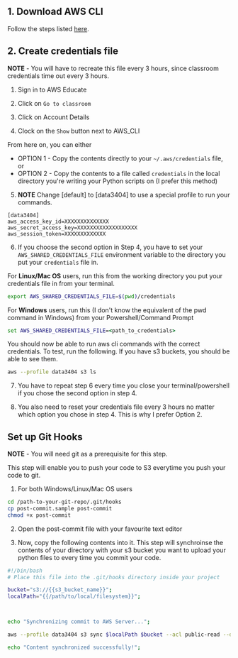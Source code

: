 ## 1. Download AWS CLI

Follow the steps listed [here](https://aws.amazon.com/cli/).

## 2. Create credentials file

__NOTE__ - You will have to recreate this file every 3 hours, since classroom credentials time out every 3 hours.

1. Sign in to AWS Educate

2. Click on `Go to classroom`

3. Click on Account Details

4. Clock on the `Show` button next to AWS_CLI

From here on, you can either
- OPTION 1 - Copy the contents directly to your `~/.aws/credentials` file, or
- OPTION 2 - Copy the contents to a file called `credentials` in the local directory you're writing your Python scripts on (I prefer this method)

5. __NOTE__ Change [default] to [data3404] to use a special profile to run your commands.
```
[data3404]
aws_access_key_id=XXXXXXXXXXXXXX
aws_secret_access_key=XXXXXXXXXXXXXXXXXXX
aws_session_token=XXXXXXXXXXXXX
```

6. If you choose the second option in Step 4, you have to set your `AWS_SHARED_CREDENTIALS_FILE` environment variable to the directory you put your `credentials` file in.

For __Linux/Mac OS__ users, run this from the working directory you put your credentials file in from your terminal. 
```sh
export AWS_SHARED_CREDENTIALS_FILE=$(pwd)/credentials
```

For __Windows__ users, run this (I don't know the equivalent of the pwd command in Windows) from your Powershell/Command Prompt
```bat
set AWS_SHARED_CREDENTIALS_FILE=<path_to_credentials>
```

You should now be able to run aws cli commands with the correct credentials. To test, run the following. If you have s3 buckets, you should be able to see them.

```sh
aws --profile data3404 s3 ls
```

7. You have to repeat step 6 every time you close your terminal/powershell if you chose the second option in step 4.

8. You also need to reset your credentials file every 3 hours no matter which option you chose in step 4. This is why I prefer Option 2.

## Set up Git Hooks 

__NOTE__ - You will need git as a prerequisite for this step.

This step will enable you to push your code to S3 everytime you push your code to git.

1. For both Windows/Linux/Mac OS users

```sh
cd /path-to-your-git-repo/.git/hooks
cp post-commit.sample post-commit
chmod +x post-commit
```

2. Open the post-commit file with your favourite text editor

3. Now, copy the following contents into it. This step will synchroinse the contents of your directory with your s3 bucket you want to upload your python files to every time you commit your code.

```sh
#!/bin/bash
# Place this file into the .git/hooks directory inside your project

bucket="s3://{{s3_bucket_name}}";
localPath="{{/path/to/local/filesystem}}";



echo "Synchronizing commit to AWS Server...";

aws --profile data3404 s3 sync $localPath $bucket --acl public-read --delete --exclude ".git/*";

echo "Content synchronized successfully!";
```

